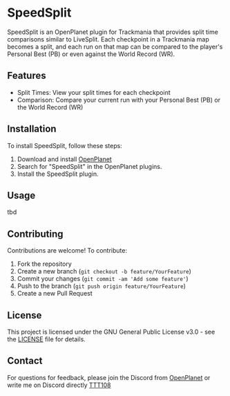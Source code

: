 # SpeedSplit

SpeedSplit is an OpenPlanet plugin for Trackmania that provides split time comparisons similar to LiveSplit. Each checkpoint in a Trackmania map becomes a split, and each run on that map can be compared to the player's Personal Best (PB) or even against the World Record (WR).

## Features

- Split Times: View your split times for each checkpoint
- Comparison: Compare your current run with your Personal Best (PB) or the World Record (WR)

## Installation

To install SpeedSplit, follow these steps:

1. Download and install [OpenPlanet](https://openplanet.dev)
2. Search for "SpeedSplit" in the OpenPlanet plugins.
3. Install the SpeedSplit plugin.

## Usage

tbd

## Contributing

Contributions are welcome! To contribute:

1. Fork the repository
2. Create a new branch (`git checkout -b feature/YourFeature`)
3. Commit your changes (`git commit -am 'Add some feature'`)
4. Push to the branch (`git push origin feature/YourFeature`)
5. Create a new Pull Request

## License

This project is licensed under the GNU General Public License v3.0 - see the [LICENSE](LICENSE) file for details.

## Contact

For questions for feedback, please join the Discord from [OpenPlanet](https://openplanet.dev/link/discord) or write me on Discord directly [TTT108](https://discordapp.com/users/163716079602892800)